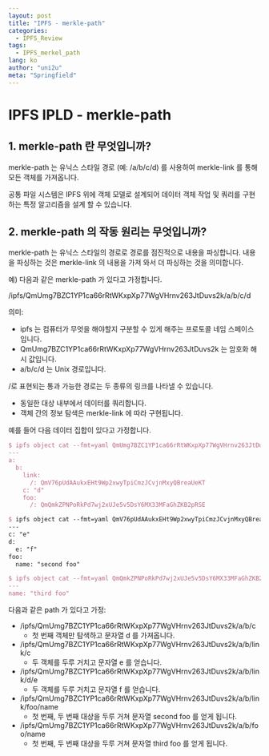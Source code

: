 ```yaml
---
layout: post
title: "IPFS - merkle-path"
categories:
  - IPFS_Review
tags:
  - IPFS_merkel_path
lang: ko
author: "uni2u"
meta: "Springfield"
---
```


# IPFS IPLD - merkle-path

## 1. merkle-path 란 무엇입니까?

merkle-path 는 유닉스 스타일 경로 (예: /a/b/c/d) 를 사용하여 merkle-link 를 통해 모든 객체를 가져옵니다.

공통 파일 시스템은 IPFS 위에 객체 모델로 설계되어 데이터 객체 작업 및 쿼리를 구현하는 특정 알고리즘을 설계 할 수 있습니다.

## 2. merkle-path 의 작동 원리는 무엇입니까?

merkle-path 는 유닉스 스타일의 경로로 경로를 점진적으로 내용을 파싱합니다. 내용을 파싱하는 것은 merkle-link 의 내용을 가져 와서 더 파싱하는 것을 의미합니다.

예) 다음과 같은 merkle-path 가 있다고 가정합니다.

/ipfs/QmUmg7BZC1YP1ca66rRtWKxpXp77WgVHrnv263JtDuvs2k/a/b/c/d

의미:

- ipfs 는 컴퓨터가 무엇을 해야할지 구분할 수 있게 해주는 프로토콜 네임 스페이스 입니다.
- QmUmg7BZC1YP1ca66rRtWKxpXp77WgVHrnv263JtDuvs2k 는 암호화 해시 값입니다.
- a/b/c/d 는 Unix 경로입니다.

/로 표현되는 통과 가능한 경로는 두 종류의 링크를 나타낼 수 있습니다.

- 동일한 대상 내부에서 데이터를 쿼리합니다.
- 객체 간의 정보 탐색은 merkle-link 에 따라 구현됩니다.

예를 들어 다음 데이터 집합이 있다고 가정합니다.

```tex
$ ipfs object cat --fmt=yaml QmUmg7BZC1YP1ca66rRtWKxpXp77WgVHrnv263JtDuvs2k
---
a:
  b:
    link:
      /: QmV76pUdAAukxEHt9Wp2xwyTpiCmzJCvjnMxyQBreaUeKT
    c: "d"
    foo:
      /: QmQmkZPNPoRkPd7wj2xUJe5v5DsY6MX33MFaGhZKB2pRSE

$ ipfs object cat --fmt=yaml QmV76pUdAAukxEHt9Wp2xwyTpiCmzJCvjnMxyQBreaUeKT
---
c: "e"
d:
  e: "f"
foo:
  name: "second foo"

$ ipfs object cat --fmt=yaml QmQmkZPNPoRkPd7wj2xUJe5v5DsY6MX33MFaGhZKB2pRSE
---
name: "third foo"
```

다음과 같은 path 가 있다고 가정:

- /ipfs/QmUmg7BZC1YP1ca66rRtWKxpXp77WgVHrnv263JtDuvs2k/a/b/c
  - 첫 번째 객체만 탐색하고 문자열 d 를 가져옵니다.
- /ipfs/QmUmg7BZC1YP1ca66rRtWKxpXp77WgVHrnv263JtDuvs2k/a/b/link/c
  - 두 객체를 두루 거치고 문자열 e 를 얻습니다.
- /ipfs/QmUmg7BZC1YP1ca66rRtWKxpXp77WgVHrnv263JtDuvs2k/a/b/link/d/e
  - 두 객체를 두루 거치고 문자열 f 를 얻습니다.
- /ipfs/QmUmg7BZC1YP1ca66rRtWKxpXp77WgVHrnv263JtDuvs2k/a/b/link/foo/name
  - 첫 번째, 두 번째 대상을 두루 거쳐 문자열 second foo 를 얻게 됩니다.
- /ipfs/QmUmg7BZC1YP1ca66rRtWKxpXp77WgVHrnv263JtDuvs2k/a/b/foo/name
  - 첫 번째, 두 번째 대상을 두루 거쳐 문자열 third foo 를 얻게 됩니다.
